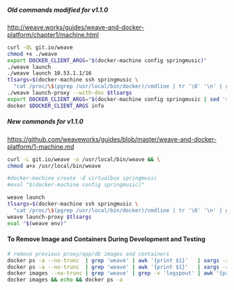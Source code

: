 ##### Old commands modified for v1.1.0
http://weave.works/guides/weave-and-docker-platform/chapter1/machine.html

```bash
curl -OL git.io/weave
chmod +x ./weave
export DOCKER_CLIENT_ARGS="$(docker-machine config springmusic)"
./weave launch
./weave launch 10.53.1.1/16
tlsargs=$(docker-machine ssh springmusic \
  "cat /proc/\$(pgrep /usr/local/bin/docker)/cmdline | tr '\0' '\n' | grep ^--tls | tr '\n' ' '")
./weave launch-proxy --with-dns $tlsargs
export DOCKER_CLIENT_ARGS="$(docker-machine config springmusic | sed 's|:2376|:12375|')"
docker $DOCKER_CLIENT_ARGS info
```

##### New commands for v1.1.0
https://github.com/weaveworks/guides/blob/master/weave-and-docker-platform/1-machine.md

```bash
curl -L git.io/weave -o /usr/local/bin/weave && \
chmod a+x /usr/local/bin/weave

#docker-machine create -d virtualbox springmusic
#eval "$(docker-machine config springmusic)"

weave launch
tlsargs=$(docker-machine ssh springmusic \
  "cat /proc/\$(pgrep /usr/local/bin/docker)/cmdline | tr '\0' '\n' | grep ^--tls | tr '\n' ' '")
weave launch-proxy $tlsargs
eval "$(weave env)"
```

#### To Remove Image and Containers During Development and Testing
```bash
# remove previous proxy/app/db images and containers
docker ps -a --no-trunc  | grep 'weave' | awk '{print $1}'   | xargs -r --no-run-if-empty docker stop && \
docker ps -a --no-trunc  | grep 'weave' | awk '{print $1}'   | xargs -r --no-run-if-empty docker rm && \
docker images --no-trunc | grep 'weave' | grep -v 'logspout' | awk '{print $3}' | xargs -r --no-run-if-empty docker rmi -f && \
docker images && echo && docker ps -a
```
